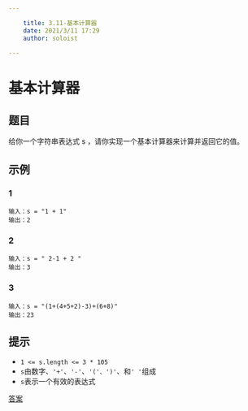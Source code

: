 ```yaml
---

    title: 3.11-基本计算器
    date: 2021/3/11 17:29
    author: soloist

---
```


# 基本计算器

## 题目

给你一个字符串表达式 s ，请你实现一个基本计算器来计算并返回它的值。

## 示例

### 1

```
输入：s = "1 + 1"
输出：2
```

### 2

```
输入：s = " 2-1 + 2 "
输出：3
```

### 3

```
输入：s = "(1+(4+5+2)-3)+(6+8)"
输出：23
```

## 提示

* `1 <= s.length <= 3 * 105`
* `s`由数字、`'+'`、`'-'`、`'('、')'`、和`' '`组成
* `s`表示一个有效的表达式

[答案](https://github.com/aSoloist/java-algorithm/blob/master/code/2021/03/11/Main.java)